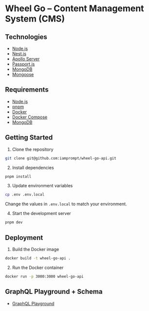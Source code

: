 # Wheel Go – Content Management System (CMS)

## Technologies

- [Node.js](https://nodejs.org/en/)
- [Nest.js](https://nestjs.com/)
- [Apollo Server](https://www.apollographql.com/docs/apollo-server/)
- [Passport.js](http://www.passportjs.org/)
- [MongoDB](https://www.mongodb.com/)
- [Mongoose](https://mongoosejs.com/)

## Requirements

- [Node.js](https://nodejs.org/en/)
- [pnpm](https://pnpm.io/)
- [Docker](https://www.docker.com/)
- [Docker Compose](https://docs.docker.com/compose/)
- [MongoDB](https://www.mongodb.com/)

## Getting Started

1. Clone the repository

```bash
git clone git@github.com:iamprompt/wheel-go-api.git
```

2. Install dependencies

```bash
pnpm install
```

3. Update environment variables

```bash
cp .env .env.local
```

Change the values in `.env.local` to match your environment.

4. Start the development server

```bash
pnpm dev
```

## Deployment

1. Build the Docker image

```bash
docker build -t wheel-go-api .
```

2. Run the Docker container

```bash
docker run -p 3000:3000 wheel-go-api
```

## GraphQL Playground + Schema

- [GraphQL Playground](https://api.wheelgo.iamprompt.me/graphql)